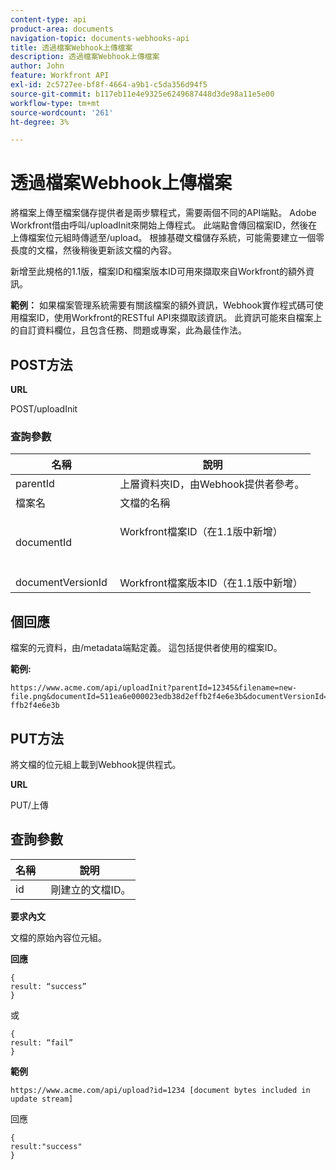 ```yaml
---
content-type: api
product-area: documents
navigation-topic: documents-webhooks-api
title: 透過檔案Webhook上傳檔案
description: 透過檔案Webhook上傳檔案
author: John
feature: Workfront API
exl-id: 2c5727ee-bf8f-4664-a9b1-c5da356d94f5
source-git-commit: b117eb11e4e9325e6249687448d3de98a11e5e00
workflow-type: tm+mt
source-wordcount: '261'
ht-degree: 3%

---
```



# 透過檔案Webhook上傳檔案

將檔案上傳至檔案儲存提供者是兩步驟程式，需要兩個不同的API端點。 Adobe Workfront借由呼叫/uploadInit來開始上傳程式。 此端點會傳回檔案ID，然後在上傳檔案位元組時傳遞至/upload。 根據基礎文檔儲存系統，可能需要建立一個零長度的文檔，然後稍後更新該文檔的內容。

新增至此規格的1.1版，檔案ID和檔案版本ID可用來擷取來自Workfront的額外資訊。

**範例：** 如果檔案管理系統需要有關該檔案的額外資訊，Webhook實作程式碼可使用檔案ID，使用Workfront的RESTful API來擷取該資訊。 此資訊可能來自檔案上的自訂資料欄位，且包含任務、問題或專案，此為最佳作法。

## POST方法

**URL**

POST/uploadInit

### 查詢參數

<table style="table-layout:auto"> 
 <col> 
 <col> 
 <thead> 
  <tr> 
   <th>名稱 </th> 
   <th>說明</th> 
  </tr> 
 </thead> 
 <tbody> 
  <tr> 
   <td>parentId </td> 
   <td>上層資料夾ID，由Webhook提供者參考。</td> 
  </tr> 
  <tr> 
   <td>檔案名 </td> 
   <td>文檔的名稱</td> 
  </tr> 
  <tr> 
   <td>documentId</td> 
   <td> <p>Workfront檔案ID（在1.1版中新增）</p> <p> </p> </td> 
  </tr> 
  <tr> 
   <td>documentVersionId </td> 
   <td>Workfront檔案版本ID（在1.1版中新增） </td> 
  </tr> 
 </tbody> 
</table>

## 個回應

檔案的元資料，由/metadata端點定義。 這包括提供者使用的檔案ID。

**範例:**

```
https://www.acme.com/api/uploadInit?parentId=12345&filename=new-file.png&documentId=511ea6e000023edb38d2effb2f4e6e3b&documentVersionId=511ea6e000023edb38d2e ffb2f4e6e3b
```

## PUT方法

將文檔的位元組上載到Webhook提供程式。

**URL**

PUT/上傳

## 查詢參數

| 名稱  | 說明 |
|---|---|
| id  |  剛建立的文檔ID。 |


**要求內文**

文檔的原始內容位元組。

**回應**

```
{
result: “success”
}
```

或

```
{
result: “fail”
}
```

**範例**

`https://www.acme.com/api/upload?id=1234 [document bytes included in update stream]`

回應

```
{
result:"success"
}
```
